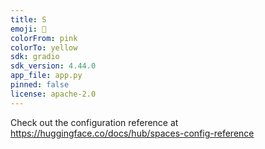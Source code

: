 ```yaml
---
title: S
emoji: 🐢
colorFrom: pink
colorTo: yellow
sdk: gradio
sdk_version: 4.44.0
app_file: app.py
pinned: false
license: apache-2.0
---
```


Check out the configuration reference at https://huggingface.co/docs/hub/spaces-config-reference
